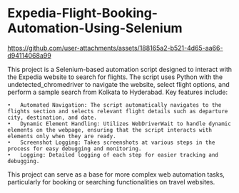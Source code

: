 # Expedia-Flight-Booking-Automation-Using-Selenium

https://github.com/user-attachments/assets/188165a2-b521-4d65-aa66-d94114068a99

This project is a Selenium-based automation script designed to interact with the Expedia website to search for flights. The script uses Python with the undetected_chromedriver to navigate the website, select flight options, and perform a sample search from Kolkata to Hyderabad. Key features include:

	•	Automated Navigation: The script automatically navigates to the flights section and selects relevant flight details such as departure city, destination, and date.
	•	Dynamic Element Handling: Utilizes WebDriverWait to handle dynamic elements on the webpage, ensuring that the script interacts with elements only when they are ready.
	•	Screenshot Logging: Takes screenshots at various steps in the process for easy debugging and monitoring.
	•	Logging: Detailed logging of each step for easier tracking and debugging.

This project can serve as a base for more complex web automation tasks, particularly for booking or searching functionalities on travel websites.

